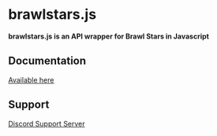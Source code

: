 # brawlstars.js

**brawlstars.js is an API wrapper for Brawl Stars in Javascript**

## Documentation

[Available here](https://brawlstarsjs.docs.apiary.io/)

## Support

[Discord Support Server](https://discord.gg/Tt6nbfUBnP)

